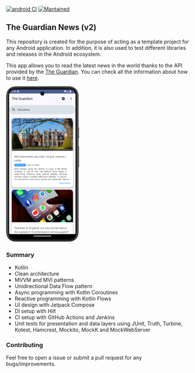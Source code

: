 [![android CI](https://github.com/javimartd/the-guardian-v2/actions/workflows/android.yml/badge.svg)](https://github.com/javimartd/the-guardian-v2/actions/workflows/android.yml)
[![Mantained](https://img.shields.io/badge/Maintained%3F-yes-green.svg)]()

## The Guardian News (v2)

This repository is created for the purpose of acting as a template project for any Android application. In addition, it is also used to test different libraries and releases in the Android ecosystem.

This app allows you to read the latest news in the world thanks to the API provided by the [The Guardian](https://www.theguardian.com/uk). You can check all the information about how to use it [here](https://open-platform.theguardian.com/).

<img src = "https://github.com/javimartd/the-guardian-v2/blob/main/screenshots/pixel8_home.png" width ="200" />

### Summary
- Kotlin
- Clean architecture
- MVVM and MVI patterns
- Unidirectional Data Flow pattern
- Async programming with Kotlin Coroutines
- Reactive programming with Kotlin Flows
- UI design with Jetpack Compose
- DI setup with Hilt
- CI setup with GitHub Actions and Jenkins
- Unit tests for presentation and data layers using JUnit, Truth, Turbine, Kotest, Hamcrest, Mockito, MockK and MockWebServer

[1]: https://kotlinlang.org/docs/reference/
[2]: https://upday.github.io/blog/model-view-viewmodel/
[3]: https://developer.android.com/training/dependency-injection/hilt-android
[4]: https://developer.android.com/kotlin/coroutines
[5]: https://github.com/features/actions
[6]: https://site.mockito.org/
[7]: https://github.com/square/okhttp/tree/master/mockwebserver
[8]: https://github.com/ReactiveX/RxJava
[9]: https://blog.cleancoder.com/uncle-bob/2012/08/13/the-clean-architecture.html
[10]: https://github.com/javimartd/The-Guardian
[11]: http://hamcrest.org/
[13]: https://developer.android.com/jetpack/guide/ui-layer#udf
[14]: https://truth.dev/
[15]: https://github.com/cashapp/turbine

### Contributing

Feel free to open a issue or submit a pull request for any bugs/improvements.

